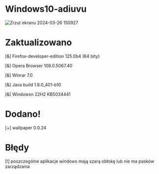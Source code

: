 # Windows10-adiuvu
![Zrzut ekranu 2024-03-26 150927](https://github.com/Adi-uvu/Windows10-adiuvu/assets/102376281/8d8123f5-62e1-4448-a5f8-aa95e21a7a33)


# Zaktualizowano
[&] Firefox-developer-edition 125.0b4 (64 bity)

[&] Opera Browser 108.0.5067.40

[&] Winrar 7.0

[&] Java build 1.8.0_401-b10

[&] Windowsn 22H2 KB5034441

# Dodano!

[+] wallpaper 0.0.24


# Błędy
[!] poszczególne aplikacje windows mają szarą obłokę lub nie ma  pasków zarządzania
